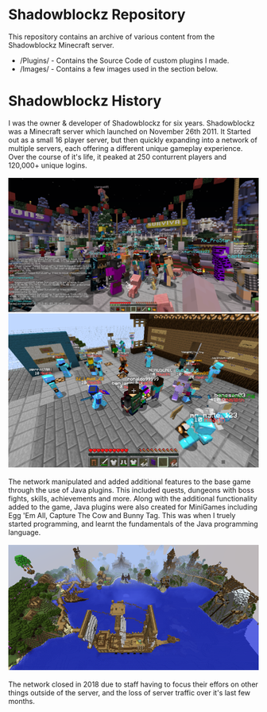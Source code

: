 # Shadowblockz Repository
This repository contains an archive of various content from the Shadowblockz Minecraft server.
* /Plugins/ - Contains the Source Code of custom plugins I made.
* /Images/ - Contains a few images used in the section below.

# Shadowblockz History

I was the owner & developer of Shadowblockz for six years. Shadowblockz was a Minecraft server which launched on November 26th 2011. It Started out as a small 16 player server, but then quickly expanding into a network of multiple servers, each offering a different unique gameplay experience. Over the course of it's life, it peaked at 250 conturrent players and 120,000+ unique logins.
<br><br>
![](/Images/image1.png)
![](/Images/image2.png)
<br><br>
The network manipulated and added additional features to the base game through the use of Java plugins. This included quests, dungeons with boss fights, skills, achievements and more. Along with the additional functionality added to the game, Java plugins were also created for MiniGames including Egg 'Em All, Capture The Cow and Bunny Tag. This was when I truely started programming, and learnt the fundamentals of the Java programming language.
<br><br>
![](/Images/image3.png)
<br><br>
The network closed in 2018 due to staff having to focus their effors on other things outside of the server, and the loss of server traffic over it's last few months. 
